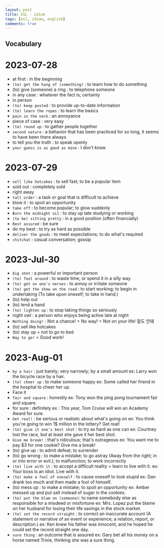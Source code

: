 ```yaml
---
layout: post
title: ESL - idiom
tags: [esl, idiom, english]
comments: true
---
```


## Vocabulary

# 2023-07-28
- at first : in the beginning
- `(to) get the hang of (something)` : to learn how to do something
- (to) give (someone) a ring : to telephone someone
- in any case : whatever the fact is; certainly
- in person 
- `(to) keep posted` : to provide up-to-date information
- `(to) learn the ropes` : to learn the basics
- `pain in the neck` : an annoyance
- piece of case : very easy
- `(to) round up` : to gather people together
- `second nature` : a behavior that has been practiced for so long, it seems to have been there always
- to tell you the truth : to speak openly
- `your guess is as good as mine` : I don't know

# 2023-07-29
- `sell like hotcakes` : to sell fast; to be a popular item
- sold out : completely sold
- right away
- `tall order` : a task or goal that is difficult to achieve
- blow it : to spoil an opportunity
- `take off` : to become popular; to glow suddenly
- `Burn the midnight oil` : to stay up late studying or working
- `(to be) sitting pretty` : in a good position (often financially)
- `Rest assured` : be sure
- do my best : to try as hard as possible
- `deliver the goods` : to meet expectations; to do what's required
- `chitchat` : casual conversation; gossip

# 2023-Jul-30
- `big shot` : a powerful or important person
- `(to) fool around` : to waste time, or spend it in a silly way
- `(to) get on one's nerves` : to annoy or irritate someone
- `(to) get the show on the road` : to start working; to begin in undertaking (To take upon oneself; to take in hand.)
- (to) help out 
- (to) lend a hand
- `(to) lighten up` : to stop taking things so seriously
- night owl : a person who enjoys being active late at night
- `Nothing doing!` : Not a chance! =  No way! = Not on your life! 말도 안돼
- (to) sell like hotcakes 
- (to) stay up = not to go to bed
- `Way to go!` = Good work!

# 2023-Aug-01
- `by a hair` : just barely; very narrowly; by a small amount
    ex: Larry won the bicycle race by a hair.
- `(to) cheer up` : to make someone happy
    ex: Some called her friend in the hospital to cheer her up.
- Face it
- `fair and square` : honestly
    ex: Tony won the ping pong tournament fair and square.
- for sure : definitely
    ex : This year, Tom Cruise will win an Academy Award for sure.
- `Get real!` : be serious or realistic about what's going on
    ex: You think you're going to win 1$ million in the lottery? Get real!
- `(to) give it one's best shot` : to try as hard as one can
    ex: Courtney lost the race, but at least she gave it her best shot.
- `Give me break!` : that's ridiculous; that's outrageous
    ex: You want me to pay $3 for one cookie? Give me a break!
- (to) give up : to admit defeat; to surrender
- (to) go wrong : to make a mistake; to go astray (Away from the right; in or into error or evil.); to malfunction; to work incorrectly
- `(to) live with it` : to accept a difficult reality = learn to live with it.
    ex: Your boss is an idiot. Live with it.
- `(to) make a fool of oneself` : to cause oneself to look stupid
    ex: Dan drank too much and then made a fool of himself.
- (to) mess up : to make a mistake; to spoil an opportunity
    ex: Amber messed up and put salt instead of sugar in the cookies.
- `(to) put the blam on (someone)`: to name somebody else as responsible for a misdeed or misfortune
    ex: Mrs. Lopez put the blame on her husband for losing their life savings in the stock market.
- `(to) set the record straight` : to correct an inaccurate account (A statement or narrative of an event or experience; a relation, report, or description.)
    ex: Ken knew his father was innocent, and he hoped he could set the record straight one day.
- `sure thing` : an outcome that is assured
    ex: Gary bet all his money on a horse named Trixie, thinking she was a sure thing.
    